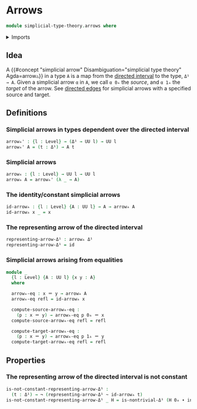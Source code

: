 # Arrows

```agda
module simplicial-type-theory.arrows where
```

<details><summary>Imports</summary>

```agda
open import foundation.function-types
open import foundation.homotopies
open import foundation.identity-types
open import foundation.negation
open import foundation.universe-levels

open import simplicial-type-theory.directed-interval-type I
```

</details>

## Idea

A
{{#concept "simplicial arrow" Disambiguation="simplicial type theory" Agda=arrow▵}}
in a type `A` is a map from the
[directed interval](simplicial-type-theory.directed-interval-type.md) to the
type, `Δ¹ → A`. Given a simplicial arrow `α` in `A`, we call `α 0▵` the
_source_, and `α 1▵` the _target_ of the arrow. See
[directed edges](simplicial-type-theory.directed-edges.md) for simplicial arrows
with a specified source and target.

## Definitions

### Simplicial arrows in types dependent over the directed interval

```agda
arrow▵' : {l : Level} → (Δ¹ → UU l) → UU l
arrow▵' A = (t : Δ¹) → A t
```

### Simplicial arrows

```agda
arrow▵ : {l : Level} → UU l → UU l
arrow▵ A = arrow▵' (λ _ → A)
```

### The identity/constant simplicial arrows

```agda
id-arrow▵ : {l : Level} {A : UU l} → A → arrow▵ A
id-arrow▵ x _ = x
```

### The representing arrow of the directed interval

```agda
representing-arrow-Δ¹ : arrow▵ Δ¹
representing-arrow-Δ¹ = id
```

### Simplicial arrows arising from equalities

```agda
module _
  {l : Level} {A : UU l} {x y : A}
  where

  arrow▵-eq : x ＝ y → arrow▵ A
  arrow▵-eq refl = id-arrow▵ x

  compute-source-arrow▵-eq :
    (p : x ＝ y) → arrow▵-eq p 0▵ ＝ x
  compute-source-arrow▵-eq refl = refl

  compute-target-arrow▵-eq :
    (p : x ＝ y) → arrow▵-eq p 1▵ ＝ y
  compute-target-arrow▵-eq refl = refl
```

## Properties

### The representing arrow of the directed interval is not constant

```agda
is-not-constant-representing-arrow-Δ¹ :
  (t : Δ¹) → ¬ (representing-arrow-Δ¹ ~ id-arrow▵ t)
is-not-constant-representing-arrow-Δ¹ _ H = is-nontrivial-Δ¹ (H 0▵ ∙ inv (H 1▵))
```
